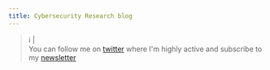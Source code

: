 ```yaml
---
title: Cybersecurity Research blog
---
```



> ℹ️ |  
> You can follow me on [twitter](https://twitter.com/8erg_) where I'm highly active
> and subscribe to my [newsletter](https://malware-chronicles.beehiiv.com/subscribe)


